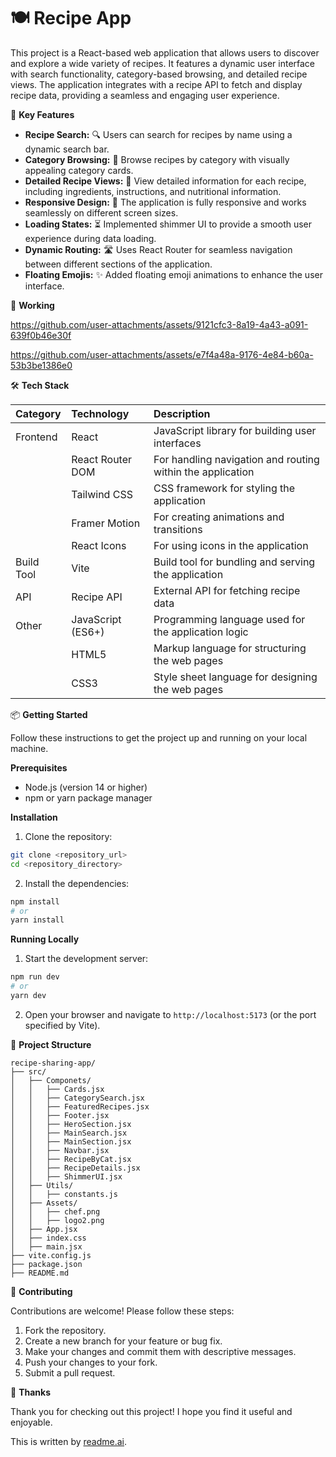 # 🍽️ Recipe App

This project is a React-based web application that allows users to discover and explore a wide variety of recipes. It features a dynamic user interface with search functionality, category-based browsing, and detailed recipe views. The application integrates with a recipe API to fetch and display recipe data, providing a seamless and engaging user experience.

🚀 **Key Features**

*   **Recipe Search:** 🔍 Users can search for recipes by name using a dynamic search bar.
*   **Category Browsing:** 📂 Browse recipes by category with visually appealing category cards.
*   **Detailed Recipe Views:** 📖 View detailed information for each recipe, including ingredients, instructions, and nutritional information.
*   **Responsive Design:** 📱 The application is fully responsive and works seamlessly on different screen sizes.
*   **Loading States:** ⏳ Implemented shimmer UI to provide a smooth user experience during data loading.
*   **Dynamic Routing:** 🛣️ Uses React Router for seamless navigation between different sections of the application.
*   **Floating Emojis:** ✨ Added floating emoji animations to enhance the user interface.

📸 **Working**

https://github.com/user-attachments/assets/9121cfc3-8a19-4a43-a091-639f0b46e30f

https://github.com/user-attachments/assets/e7f4a48a-9176-4e84-b60a-53b3be1386e0

🛠️ **Tech Stack**

| Category    | Technology                | Description                                                                 |
| :---------- | :------------------------ | :-------------------------------------------------------------------------- |
| Frontend    | React                     | JavaScript library for building user interfaces                             |
|             | React Router DOM          | For handling navigation and routing within the application                |
|             | Tailwind CSS              | CSS framework for styling the application                                   |
|             | Framer Motion             | For creating animations and transitions                                     |
|             | React Icons               | For using icons in the application                                        |
| Build Tool  | Vite                      | Build tool for bundling and serving the application                         |
| API         | Recipe API                | External API for fetching recipe data                                       |
| Other       | JavaScript (ES6+)         | Programming language used for the application logic                         |
|             | HTML5                     | Markup language for structuring the web pages                               |
|             | CSS3                      | Style sheet language for designing the web pages                              |

📦 **Getting Started**

Follow these instructions to get the project up and running on your local machine.

**Prerequisites**

*   Node.js (version 14 or higher)
*   npm or yarn package manager

**Installation**

1.  Clone the repository:

```bash
git clone <repository_url>
cd <repository_directory>
```

2.  Install the dependencies:

```bash
npm install
# or
yarn install
```

**Running Locally**

1.  Start the development server:

```bash
npm run dev
# or
yarn dev
```

2.  Open your browser and navigate to `http://localhost:5173` (or the port specified by Vite).

📂 **Project Structure**

```
recipe-sharing-app/
├── src/
│   ├── Componets/
│   │   ├── Cards.jsx
│   │   ├── CategorySearch.jsx
│   │   ├── FeaturedRecipes.jsx
│   │   ├── Footer.jsx
│   │   ├── HeroSection.jsx
│   │   ├── MainSearch.jsx
│   │   ├── MainSection.jsx
│   │   ├── Navbar.jsx
│   │   ├── RecipeByCat.jsx
│   │   ├── RecipeDetails.jsx
│   │   ├── ShimmerUI.jsx
│   ├── Utils/
│   │   ├── constants.js
│   ├── Assets/
│   │   ├── chef.png
│   │   ├── logo2.png
│   ├── App.jsx
│   ├── index.css
│   ├── main.jsx
├── vite.config.js
├── package.json
├── README.md
```

🤝 **Contributing**

Contributions are welcome! Please follow these steps:

1.  Fork the repository.
2.  Create a new branch for your feature or bug fix.
3.  Make your changes and commit them with descriptive messages.
4.  Push your changes to your fork.
5.  Submit a pull request.


💖 **Thanks**

Thank you for checking out this project! I hope you find it useful and enjoyable.

This is written by [readme.ai](https://readme-generator-phi.vercel.app/).
